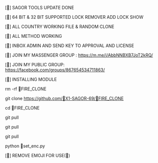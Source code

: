 [🌺] SAGOR TOOLS UPDATE DONE

[🌺] 64 BIT & 32 BIT SUPPORTED LOCK REMOVER ADD
LOCK SHOW

[🌺] ALL COUNTRY WORKING FILE & RANDOM CLONE

[🌺] ALL METHOD WORKING 

[🌺] INBOX ADMIN AND SEND KEY TO APPROVAL AND LICENSE 

[🌺] JOIN MY MASSENGER GROUP : https://m.me/j/AbbNNBXB7JoT2kRQ/

[🌺] JOIN MY PUBLIC GROUP: https://facebook.com/groups/867654534711863/

[🌺] INSTALLING MODULE

rm -rf 🌺FIRE_CLONE

git clone https://github.com/🌺X1-SAGOR-69/🌺FIRE_CLONE

cd 🌺FIRE_CLONE

git pull

git pull

git pull

python 🌺set_enc.py

[🌺] REMOVE EMOJI FOR USE(🌺)
